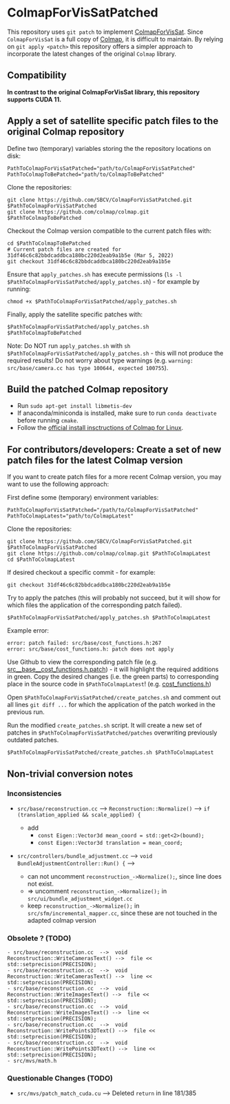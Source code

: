 # ColmapForVisSatPatched
This repository uses ```git patch``` to implement [ColmapForVisSat](https://github.com/Kai-46/ColmapForVisSat). Since ```ColmapForVisSat``` is a full copy of [Colmap](https://github.com/colmap/colmap), it is difficult to maintain. By relying on ```git apply <patch>``` this repository offers a simpler approach to incorporate the latest changes of the original ```Colmap``` library.

## Compatibility

**In contrast to the original ColmapForVisSat library, this repository supports CUDA 11.**

## Apply a set of satellite specific patch files to the original Colmap repository
Define two (temporary) variables storing the the repository locations on disk:
```
PathToColmapForVisSatPatched="path/to/ColmapForVisSatPatched"
PathToColmapToBePatched="path/to/ColmapToBePatched"
```
Clone the repositories:
```
git clone https://github.com/SBCV/ColmapForVisSatPatched.git $PathToColmapForVisSatPatched
git clone https://github.com/colmap/colmap.git $PathToColmapToBePatched
```
Checkout the Colmap version compatible to the current patch files with:
```
cd $PathToColmapToBePatched
# Current patch files are created for 31df46c6c82bbdcaddbca180bc220d2eab9a1b5e (Mar 5, 2022)
git checkout 31df46c6c82bbdcaddbca180bc220d2eab9a1b5e
```
Ensure that `apply_patches.sh` has execute permissions (`ls -l $PathToColmapForVisSatPatched/apply_patches.sh`) - for example by running:
```
chmod +x $PathToColmapForVisSatPatched/apply_patches.sh
```
Finally, apply the satellite specific patches with:
```
$PathToColmapForVisSatPatched/apply_patches.sh $PathToColmapToBePatched
```
Note: Do NOT run `apply_patches.sh` with `sh $PathToColmapForVisSatPatched/apply_patches.sh` - this will not produce the required results! Do not worry about type warnings (e.g. ```warning: src/base/camera.cc has type 100644, expected 100755```).


## Build the patched Colmap repository
- Run ```sudo apt-get install libmetis-dev```
- If anaconda/miniconda is installed, make sure to run ```conda deactivate``` before running ```cmake```.
- Follow the [official install insctructions of Colmap for Linux](https://colmap.github.io/install.html#linux).

## For contributors/developers: Create a set of new patch files for the latest Colmap version
If you want to create patch files for a more recent Colmap version, you may want to use the following approach:

First define some (temporary) environment variables:
```
PathToColmapForVisSatPatched="/path/to/ColmapForVisSatPatched"
PathToColmapLatest="path/to/ColmapLatest"
```
Clone the repositories:
```
git clone https://github.com/SBCV/ColmapForVisSatPatched.git $PathToColmapForVisSatPatched
git clone https://github.com/colmap/colmap.git $PathToColmapLatest
cd $PathToColmapLatest
```
If desired checkout a specific commit - for example:
```
git checkout 31df46c6c82bbdcaddbca180bc220d2eab9a1b5e
```
Try to apply the patches (this will probably not succeed, but it will show for which files the application of the corresponding patch failed).
```
$PathToColmapForVisSatPatched/apply_patches.sh $PathToColmapLatest
```
Example error:
```
error: patch failed: src/base/cost_functions.h:267
error: src/base/cost_functions.h: patch does not apply
```

Use Github to view the corresponding patch file (e.g. [src__base__cost_functions.h.patch](https://github.com/SBCV/ColmapForVisSatPatched/blob/main/patches/src__base__cost_functions.h.patch)) - it will highlight the required additions in green. Copy the desired changes (i.e. the green parts) to corresponding place in the source code in `$PathToColmapLatest`! (e.g. [cost_functions.h](https://github.com/colmap/colmap/blob/dev/src/base/cost_functions.h))

Open `$PathToColmapForVisSatPatched/create_patches.sh` and comment out all lines `git diff ...` for which the application of the patch worked in the previous run.

Run the modified `create_patches.sh` script. It will create a new set of patches in `$PathToColmapForVisSatPatched/patches` overwriting previously outdated patches.
```
$PathToColmapForVisSatPatched/create_patches.sh $PathToColmapLatest
```

## Non-trivial conversion notes

### Inconsistencies
- ```src/base/reconstruction.cc```  -->  ```Reconstruction::Normalize()``` -->  ```if (translation_applied && scale_applied) {```
  - add
    - ```const Eigen::Vector3d mean_coord = std::get<2>(bound);```
    - ```const Eigen::Vector3d translation = mean_coord;```

- ```src/controllers/bundle_adjustment.cc``` --> ```void BundleAdjustmentController::Run() {``` -->
  - can not uncomment ```reconstruction_->Normalize();```, since line does not exist.
  - => uncomment ```reconstruction_->Normalize();``` in ```src/ui/bundle_adjustment_widget.cc```
  - keep ```reconstruction_->Normalize();``` in ```src/sfm/incremental_mapper.cc```, since these are not touched in the adapted colmap version

### Obsolete ? (TODO)
```
- src/base/reconstruction.cc  -->  void Reconstruction::WriteCamerasText() -->  file << std::setprecision(PRECISION);
- src/base/reconstruction.cc  -->  void Reconstruction::WriteCamerasText() -->  line << std::setprecision(PRECISION);
- src/base/reconstruction.cc  -->  void Reconstruction::WriteImagesText() -->  file << std::setprecision(PRECISION);
- src/base/reconstruction.cc  -->  void Reconstruction::WriteImagesText() -->  line << std::setprecision(PRECISION);
- src/base/reconstruction.cc  -->  void Reconstruction::WritePoints3DText() -->  file << std::setprecision(PRECISION);
- src/base/reconstruction.cc  -->  void Reconstruction::WritePoints3DText() -->  line << std::setprecision(PRECISION);
- src/mvs/math.h
```

### Questionable Changes (TODO)
- ```src/mvs/patch_match_cuda.cu``` --> Deleted ```return``` in line 181/385
